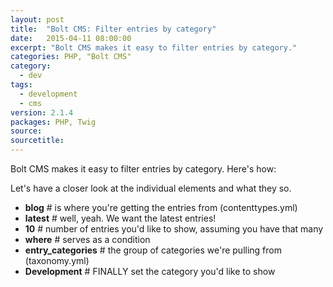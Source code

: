 ```yaml
---
layout: post
title:  "Bolt CMS: Filter entries by category"
date:   2015-04-11 08:00:00
excerpt: "Bolt CMS makes it easy to filter entries by category."
categories: PHP, "Bolt CMS"
category:
  - dev
tags:
  - development
  - cms
version: 2.1.4
packages: PHP, Twig
source:
sourcetitle:
---
```


Bolt CMS makes it easy to filter entries by category. Here's how:

<script src="https://gist.github.com/franzos/13a7eb4ec60990c00447.js"></script>

Let's have a closer look at the individual elements and what they so.

- **blog** # is where you're getting the entries from (contenttypes.yml)
- **latest** # well, yeah. We want the latest entries!
- **10** # number of entries you'd like to show, assuming you have that many
- **where** # serves as a condition
- **entry_categories** # the group of categories we're pulling from (taxonomy.yml)
- **Development** # FINALLY set the category you'd like to show
